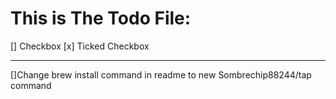 # This is The Todo File:

[] Checkbox
[x] Ticked Checkbox


--------------------------------------------------------------------------------------------------------------------------------------

[]Change brew install command in readme to new Sombrechip88244/tap command